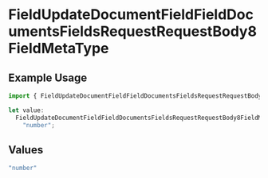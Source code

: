 # FieldUpdateDocumentFieldFieldDocumentsFieldsRequestRequestBody8FieldMetaType

## Example Usage

```typescript
import { FieldUpdateDocumentFieldFieldDocumentsFieldsRequestRequestBody8FieldMetaType } from "@documenso/sdk-typescript/models/operations";

let value:
  FieldUpdateDocumentFieldFieldDocumentsFieldsRequestRequestBody8FieldMetaType =
    "number";
```

## Values

```typescript
"number"
```